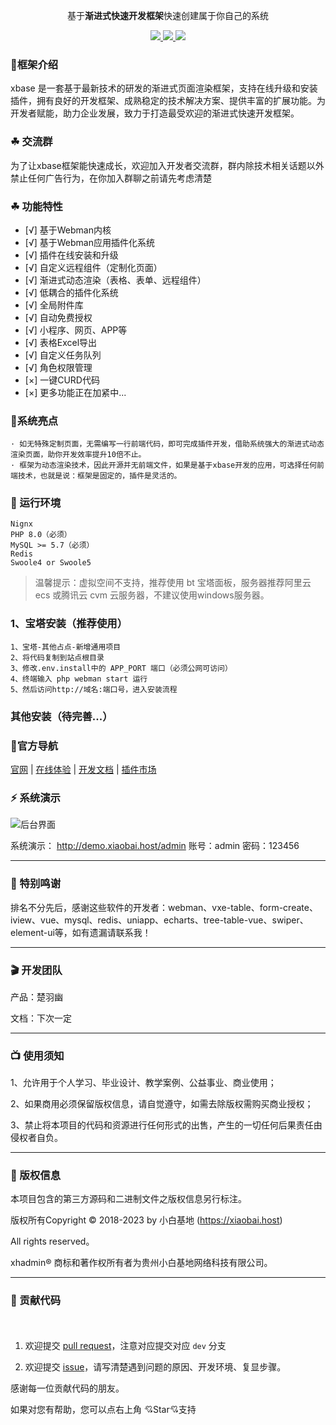 <div align="center">

基于**渐进式快速开发框架**快速创建属于你自己的系统

</div>

<div align="center" >
    <a href="https://xiaobai.host/">
        <img src="https://img.shields.io/badge/license-Apache%202-blue.svg" />
    </a>
    <a href="https://xiaobai.host/">
        <img src="https://img.shields.io/badge/Edition-4.5-blue.svg" />
    </a>
     <a href="https://xiaobai.host/">
        <img src="https://img.shields.io/badge/Download-150m-red.svg" />
    </a>
</div>

####


### 🌈框架介绍

xbase 是一套基于最新技术的研发的渐进式页面渲染框架，支持在线升级和安装插件，拥有良好的开发框架、成熟稳定的技术解决方案、提供丰富的扩展功能。为开发者赋能，助力企业发展，致力于打造最受欢迎的渐进式快速开发框架。

### ☘ 交流群

为了让xbase框架能快速成长，欢迎加入开发者交流群，群内除技术相关话题以外禁止任何广告行为，在你加入群聊之前请先考虑清楚

### ☘ 功能特性

- [√] 基于Webman内核
- [√] 基于Webman应用插件化系统
- [√] 插件在线安装和升级
- [√] 自定义远程组件（定制化页面）
- [√] 渐进式动态渲染（表格、表单、远程组件）
- [√] 低耦合的插件化系统
- [√] 全局附件库
- [√] 自动免费授权
- [√] 小程序、网页、APP等
- [√] 表格Excel导出
- [√] 自定义任务队列
- [√] 角色权限管理
- [×] 一键CURD代码
- [×] 更多功能正在加紧中...


### 🍚系统亮点

```
· 如无特殊定制页面，无需编写一行前端代码，即可完成插件开发，借助系统强大的渐进式动态渲染页面，助你开发效率提升10倍不止。
· 框架为动态渲染技术，因此开源并无前端文件，如果是基于xbase开发的应用，可选择任何前端技术，也就是说：框架是固定的，插件是灵活的。
```

### 🍎 运行环境

```
Nignx
PHP 8.0（必须）
MySQL >= 5.7（必须）
Redis
Swoole4 or Swoole5
```

> 温馨提示：虚拟空间不支持，推荐使用 bt 宝塔面板，服务器推荐阿里云 ecs 或腾讯云 cvm 云服务器，不建议使用windows服务器。

### 1、宝塔安装（推荐使用）
```
1、宝塔-其他占点-新增通用项目
2、将代码复制到站点根目录
3、修改.env.install中的 APP_PORT 端口（必须公网可访问）
4、终端输入 php webman start 运行
5、然后访问http://域名:端口号，进入安装流程
```

### 其他安装（待完善...）

### 🔨官方导航

[官网](https://xiaobai.host/) |
[在线体验](https://demo.xiaobai.host/admin/) |
[开发文档](https://doc.xiaobai.host/) |
[插件市场](https://xiaobai.host/plugins)

### ⚡ 系统演示

![后台界面](https://xbase-1256522594.cos.ap-chongqing.myqcloud.com/demo.png)

系统演示： http://demo.xiaobai.host/admin 账号：admin 密码：123456

---
###  📸 特别鸣谢

排名不分先后，感谢这些软件的开发者：webman、vxe-table、form-create、iview、vue、mysql、redis、uniapp、echarts、tree-table-vue、swiper、element-ui等，如有遗漏请联系我！

---
###  🎬 开发团队
产品：楚羽幽

文档：下次一定


---
###  📺 使用须知
1、允许用于个人学习、毕业设计、教学案例、公益事业、商业使用；

2、如果商用必须保留版权信息，请自觉遵守，如需去除版权需购买商业授权；

3、禁止将本项目的代码和资源进行任何形式的出售，产生的一切任何后果责任由侵权者自负。


---
###  💾 版权信息

本项目包含的第三方源码和二进制文件之版权信息另行标注。

版权所有Copyright © 2018-2023 by 小白基地 (https://xiaobai.host)

All rights reserved。

xhadmin® 商标和著作权所有者为贵州小白基地网络科技有限公司。

---

### 🍻 贡献代码

<p style="padding:10px;"  width="90%">

1. 欢迎提交 [pull request](https://gitee.com/xiaobai88/xbase-pro/pulls)，注意对应提交对应 `dev` 分支

2. 欢迎提交 [issue](https://gitee.com/xiaobai88/xbase-pro/issues)，请写清楚遇到问题的原因、开发环境、复显步骤。

</p>

感谢每一位贡献代码的朋友。

如果对您有帮助，您可以点右上角 💘Star💘支持